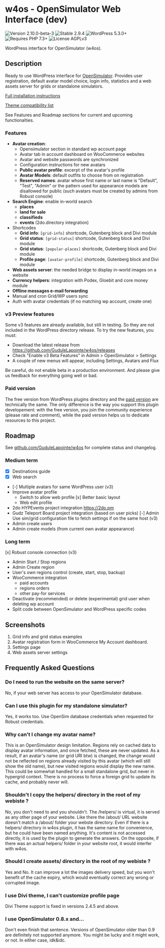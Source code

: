 # w4os - OpenSimulator Web Interface (dev)

![Version 2.10.0-beta-3](https://img.shields.io/badge/Version-2.10.0--beta--3-00aa00)
![Stable 2.9.4](https://img.shields.io/badge/Stable-2.9.4-00aa00)
![WordPress 5.3.0+](https://img.shields.io/badge/WordPress-5.3.0+-3858e9)
![Requires PHP 7.3+](https://img.shields.io/badge/PHP-7.3+-7884bf)
![License AGPLv3](https://img.shields.io/badge/License-AGPLv3-blue)

WordPress interface for OpenSimulator (w4os).

## Description

Ready to use WordPress interface for [OpenSimulator](http://opensimulator.org/). Provides user registration, default avatar model choice, login info, statistics and a web assets server for grids or standalone simulators.

[Full installation instructions](https://gudulelapointe.github.io/w4os/INSTALLATION.html)

[Theme compatibility list](THEME-COMPATIBILITY.md)

See Features and Roadmap sections for current and upcoming functionalties.

### Features

- **Avatar creation**:
  - Opensimulator section in standard wp account page
  - Avatar tab in account dashboard on WooCommerce websites
  - Avatar and website passwords are synchronized
  - Configuration instructions for new avatars
  - **Public avatar profile**: excerpt of the avatar's profile
  - **Avatar Models**: default outfits to choose from on registration
  - **Reserved names**: avatar whose first name or last name is "Default", "Test", "Admin" or the pattern used for appearance models are disallowed for public (such avatars must be created by admins from Robust console)
- **Search Engine**: enable in-world search
  - **places**
  - **land for sale**
  - **classifieds**
  - **events** (2do.directory integration)
- Shortcodes
  - **Grid info**: `[grid-info]` shortcode, Gutenberg block and Divi module
  - **Grid status**: `[grid-status]` shortcode, Gutenberg block and Divi module
  - **Grid status**: `[popular-places]` shortcode, Gutenberg block and Divi module
  - **Profile page**: `[avatar-profile]`  shortcode, Gutenberg block and Divi module
- **Web assets server**: the needed bridge to display in-world images on a website
- **Currency helpers**: integration with Podex, Gloebit and core money module
- **Offline messages e-mail forwarding**
- Manual and cron Grid/WP users sync
- Auth with avatar credentials (if no matching wp account, create one)

### v3 Preview features

Some v3 features are already available, but still in testing. So they are not included
in the WordPress directory release. To try the new features, you must:
- Download the latest release from https://github.com/GuduleLapointe/w4os/releases
- Check "Enable v3 Beta Features" in Admin > OpenSimulator > Settings
- A couple of new menus will appear, including Settings, Avatars and Flux

Be careful, do not enable beta in a production environment.
And please give us feedback for everything going well or bad.

### Paid version

The free version from WordPress plugins directory and the [paid version](https://magiiic.com/wordpress/plugins/w4os/) are technically the same. The only difference is the way you support this plugin developement: with the free version, you join the community experience (please rate and comment), while the paid version helps us to dedicate resources to this project.

## Roadmap

See [github.com/GuduleLapointe/w4os](https://github.com/GuduleLapointe/w4os/) for complete status and changelog.

### Medium term

- [x] Destinations guide
- [x] Web search
- [-] Multiple avatars for same WordPress user (v3)
- Improve avatar profile
  - Switch to allow web profile
  [x]  Better basic layout
  - Web edit profile
- 2do HYPEvents project integration <https://2do.pm>
- Gudz Teleport Board project integration (based on user picks)
[-] Admin Use sim/grid configuration file to fetch settings if on the same host (v3)
- Admin create users
- Admin create models (from current own avatar appearance)

### Long term

[x] Robust console connection (v3)
  - Admin Start / Stop regions
  - Admin Create region
  - User's own regions control (create, start, stop, backup)
- WooCommerce integration
  - paid accounts
  - regions orders
  - other pay-for services
- Deactivate (recommended) or delete (experimental) grid user when deleting wp account
- Split code between OpenSimulator and WordPress specific codes


## Screenshots

1. Grid info and grid status examples
2. Avatar registration form in WooCommerce My Account dashboard.
3. Settings page
4. Web assets server settings


## Frequently Asked Questions

### Do I need to run the website on the same server?

No, if your web server has access to your OpenSimulator database.

### Can I use this plugin for my standalone simulator?

Yes, it works too. Use OpenSim database credentials when requested for Robust credentials.

### Why can't I change my avatar name?

This is an OpenSimulator design limitation. Regions rely on cached data to
display avatar information, and once fetched, these are never updated. As a
result, if an avatar's name (or grid URI btw) is changed, the change would not
be reflected on regions already visited by this avatar (which will still show
the old name), but new visited regions would display the new name. This could be
somewhat handled for a small standalone grid, but never in hypergrid context.
There is no process to force a foreign grid to update its cache, and probably
never will.

### Shouldn't I copy the helpers/ directory in the root of my webiste ?

No, you don't need to and you shouldn't. The /helpers/ is virtual, it is served
as any other page of your website. Like there the /about/ URL website doesn't
match a /about/ folder your webste directory. Even if there is a helpers/
directory in w4os plugin, it has the same name for convenience, but he could
have been named anything. It's content is not accessed directly, it is used by
the plugin to generate the answers. On the opposite, if there was an actual
helpers/ folder in your website root, it would interfer with w4os.

### Should I create assets/ directory in the root of my webiste ?

Yes and No. It can improve a lot the images delivery speed, but you won't
benefit of the cache expiry, which would eventually correct any wrong or
corrupted image.

### I use Divi theme, I can't customize profile page

Divi Theme support is fixed in versions 2.4.5 and above.

### I use OpenSimulator 0.8.x and...

Don't even finish that sentence. Versions of OpenSimulator older than 0.9
are definitely not supported anymore. You might be lucky and it might work,
or not. In either case, idk&idc.


